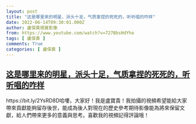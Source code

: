 ```yaml
---
layout: post
title: "这是哪里来的明星，派头十足，气质拿捏的死死的，听听唱的咋样"
date: 2022-06-14T09:30:01.000Z
author: 盧保貴視覺影像
from: https://www.youtube.com/watch?v=727BbsHdYho
tags: [ 盧保貴 ]
comments: True
categories: [ 盧保貴 ]
---
```

<!--1655199001000-->
[这是哪里来的明星，派头十足，气质拿捏的死死的，听听唱的咋样](https://www.youtube.com/watch?v=727BbsHdYho)
------

<div>
https://bit.ly/2YsRD8D哈嘍，大家好！我是盧寶貴！我拍攝的視頻希望能給大家帶來貢獻能夠留存後世，能成為後人對現在的歷史參考期待影像能為將來保留文獻，給人們帶來更多的意義與思考。喜歡我的視頻記得評論哦！
</div>
